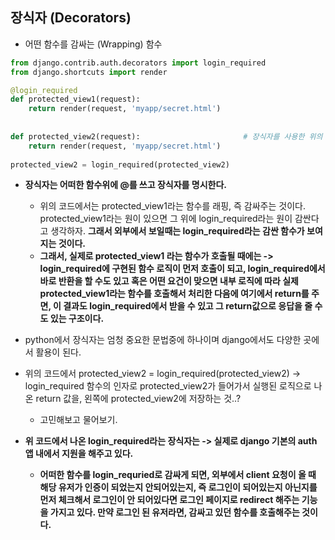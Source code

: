 ## 장식자 (Decorators)
- 어떤 함수를 감싸는 (Wrapping) 함수

```python
from django.contrib.auth.decorators import login_required
from django.shortcuts import render

@login_required
def protected_view1(request):
    return render(request, 'myapp/secret.html')
    
    
def protected_view2(request):                       # 장식자를 사용한 위의 코드와 밑에 3줄 코드는 동일한 의미이다. 
    return render(request, 'myapp/secret.html')    
        
protected_view2	= login_required(protected_view2)
```

- **장식자는 어떠한 함수위에 @를 쓰고 장식자를 명시한다.**
  - 위의 코드에서는 protected_view1라는 함수를 래핑, 즉 감싸주는 것이다. protected_view1라는 원이 있으면 그 위에 login_required라는 원이 감싼다고 생각하자. **그래서 외부에서 보일때는 
    login_required라는 감싼 함수가 보여지는 것이다.**
  - **그래서, 실제로 protected_view1 라는 함수가 호출될 때에는 -> login_required에 구현된 함수 로직이 먼저 호출이 되고, login_required에서 바로 반환을 할 수도 있고 혹은 어떤 요건이 맞으면
    내부 로직에 따라 실제 protected_view1라는 함수를 호출해서 처리한 다음에 여기에서 return를 주면, 이 결과도 login_required에서 받을 수 있고 그 return값으로 응답을 줄 수도 있는 구조이다.**

- python에서 장식자는 엄청 중요한 문법중에 하나이며 django에서도 다양한 곳에서 활용이 된다.

- 위의 코드에서 protected_view2	=	login_required(protected_view2) -> login_required 함수의 인자로 protected_view2가 들어가서 실행된 로직으로 나온 return 값을, 왼쪽에 protected_view2에 저장하는 것..?
  - 고민해보고 물어보기.

- **위 코드에서 나온 login_required라는 장식자는 -> 실제로 django 기본의 auth 앱 내에서 지원을 해주고 있다.**
  - **어떠한 함수를 login_requried로 감싸게 되면, 외부에서 client 요청이 올 때 해당 유저가 인증이 되었는지 안되어있는지, 즉 로그인이 되어있는지 아닌지를 먼저 체크해서 로그인이 안 되어있다면 로그인 페이지로 
    redirect 해주는 기능을 가지고 있다. 만약 로그인 된 유저라면, 감싸고 있던 함수를 호출해주는 것이다.**

